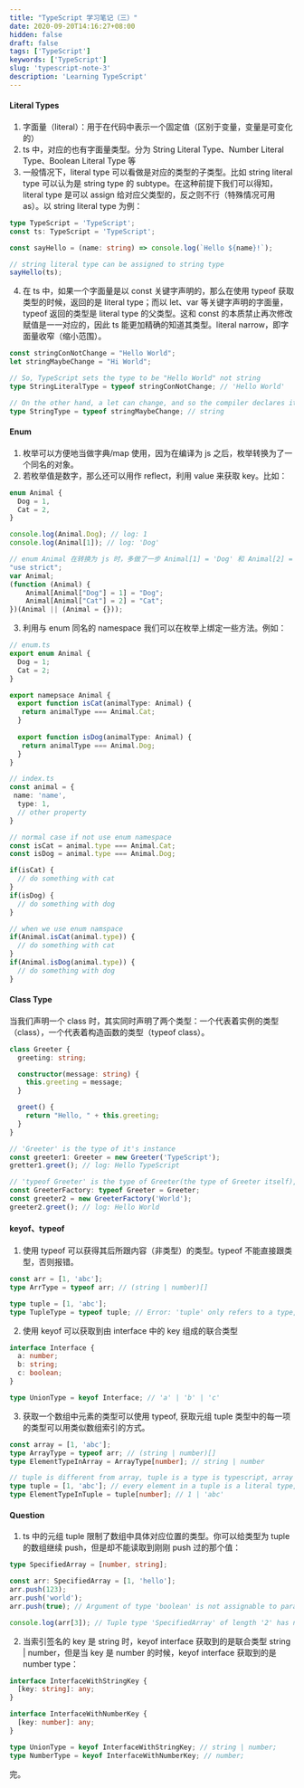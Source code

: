 ```yaml
---
title: "TypeScript 学习笔记（三）"
date: 2020-09-20T14:16:27+08:00
hidden: false
draft: false
tags: ['TypeScript']
keywords: ['TypeScript']
slug: 'typescript-note-3'
description: 'Learning TypeScript'
---
```


#### Literal Types

1. 字面量（literal）：用于在代码中表示一个固定值（区别于变量，变量是可变化的）
2. ts 中，对应的也有字面量类型。分为  String Literal Type、Number Literal Type、Boolean Literal Type 等
3. 一般情况下，literal type 可以看做是对应的类型的子类型。比如 string literal type 可以认为是 string type 的 subtype。在这种前提下我们可以得知，literal type 是可以 assign 给对应父类型的，反之则不行（特殊情况可用 as）。以 string literal type 为例：

```typescript
type TypeScript = 'TypeScript';    
const ts: TypeScript = 'TypeScript';     

const sayHello = (name: string) => console.log(`Hello ${name}!`);   

// string literal type can be assigned to string type
sayHello(ts);  
```

4. 在 ts 中，如果一个字面量是以 const 关键字声明的，那么在使用 typeof 获取类型的时候，返回的是 literal type；而以 let、var 等关键字声明的字面量，typeof 返回的类型是 literal type 的父类型。这和 const 的本质禁止再次修改赋值是一一对应的，因此 ts 能更加精确的知道其类型。literal narrow，即字面量收窄（缩小范围）。

```typescript
const stringConNotChange = "Hello World";
let stringMaybeChange = "Hi World";

// So, TypeScript sets the type to be "Hello World" not string
type StringLiteralType = typeof stringConNotChange; // 'Hello World'

// On the other hand, a let can change, and so the compiler declares it a string
type StringType = typeof stringMaybeChange; // string
```

#### Enum

1. 枚举可以方便地当做字典/map 使用，因为在编译为 js 之后，枚举转换为了一个同名的对象。
2. 若枚举值是数字，那么还可以用作 reflect，利用 value 来获取 key。比如：

```typescript
enum Animal {
  Dog = 1,
  Cat = 2,
}

console.log(Animal.Dog); // log: 1
console.log(Animal[1]); // log: 'Dog'

// enum Animal 在转换为 js 时，多做了一步 Animal[1] = 'Dog' 和 Animal[2] = 'Cat'
"use strict";
var Animal;
(function (Animal) {
    Animal[Animal["Dog"] = 1] = "Dog";
    Animal[Animal["Cat"] = 2] = "Cat";
})(Animal || (Animal = {}));
```

3. 利用与 enum 同名的 namespace 我们可以在枚举上绑定一些方法。例如：

```typescript
// enum.ts
export enum Animal {
  Dog = 1;
  Cat = 2;
}

export namepsace Animal {
  export function isCat(animalType: Animal) {
   return animalType === Animal.Cat;
  }
  
  export function isDog(animalType: Animal) {
   return animalType === Animal.Dog;
  }
}

// index.ts
const animal = {
 name: 'name',
  type: 1,
  // other property
}

// normal case if not use enum namespace
const isCat = animal.type === Animal.Cat;
const isDog = animal.type === Animal.Dog;

if(isCat) {
  // do something with cat
}
if(isDog) {
  // do something with dog
}

// when we use enum namspace
if(Animal.isCat(animal.type)) {
  // do something with cat
}
if(Animal.isDog(animal.type)) {
  // do something with dog
}
```

#### Class Type

当我们声明一个 class 时，其实同时声明了两个类型：一个代表着实例的类型（class），一个代表着构造函数的类型（typeof class）。

```typescript
class Greeter {
  greeting: string;

  constructor(message: string) {
    this.greeting = message;
  }

  greet() {
    return "Hello, " + this.greeting;
  }
}

// 'Greeter' is the type of it's instance
const greeter1: Greeter = new Greeter('TypeScript');
gretter1.greet(); // log: Hello TypeScript

// 'typeof Greeter' is the type of Greeter(the type of Greeter itself), or the type of instance's contructor
const GreeterFactory: typeof Greeter = Greeter;
const greeter2 = new GreeterFactory('World');
greeter2.greet(); // log: Hello World
```

#### keyof、typeof

1. 使用 typeof 可以获得其后所跟内容（非类型）的类型。typeof 不能直接跟类型，否则报错。

```typescript
const arr = [1, 'abc'];
type ArrType = typeof arr; // (string | number)[]

type tuple = [1, 'abc'];
type TupleType = typeof tuple; // Error: 'tuple' only refers to a type, but is being used as a value here.
```

2. 使用 keyof 可以获取到由 interface 中的 key 组成的联合类型

```typescript
interface Interface {
  a: number;
  b: string;
  c: boolean;
}

type UnionType = keyof Interface; // 'a' | 'b' | 'c'
```

3. 获取一个数组中元素的类型可以使用 typeof, 获取元组 tuple 类型中的每一项的类型可以用类似数组索引的方式。

```typescript
const array = [1, 'abc'];
type ArrayType = typeof arr; // (string | number)[]
type ElementTypeInArray = ArrayType[number]; // string | number

// tuple is different from array, tuple is a type is typescript, array is a data structure in javascript 
type tuple = [1, 'abc']; // every element in a tuple is a literal type, not a literal data
type ElementTypeInTuple = tuple[number]; // 1 | 'abc' 
```

#### Question

1. ts 中的元组 tuple 限制了数组中具体对应位置的类型。你可以给类型为 tuple 的数组继续 push，但是却不能读取到刚刚 push 过的那个值：

```typescript
type SpecifiedArray = [number, string];

const arr: SpecifiedArray = [1, 'hello'];
arr.push(123);
arr.push('world');
arr.push(true); // Argument of type 'boolean' is not assignable to parameter of type 'string | number'

console.log(arr[3]); // Tuple type 'SpecifiedArray' of length '2' has no element at index '3'.
```

2. 当索引签名的 key 是 string 时，keyof interface 获取到的是联合类型 string | number，但是当 key 是 number 的时候，keyof interface 获取到的是 number type：

```typescript
interface InterfaceWithStringKey {
  [key: string]: any; 
}

interface InterfaceWithNumberKey {
  [key: number]: any; 
}

type UnionType = keyof InterfaceWithStringKey; // string | number;
type NumberType = keyof InterfaceWithNumberKey; // number;
```

完。
